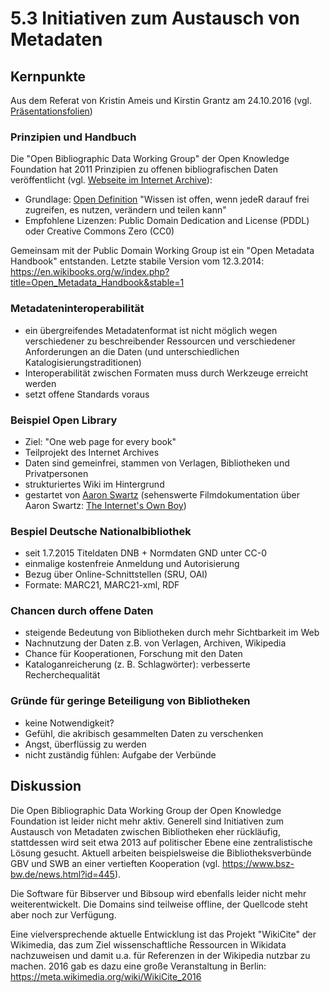 # 5.3 Initiativen zum Austausch von Metadaten

## Kernpunkte

Aus dem Referat von Kristin Ameis und Kirstin Grantz am 24.10.2016 (vgl. [Präsentationsfolien](https://felixlohmeier.gitbooks.io/seminar-wir-bauen-uns-einen-bibliothekskatalog/content/slides/05_3_initiativen_zum_austausch_von_metadaten.pptx))

### Prinzipien und Handbuch

Die "Open Bibliographic Data Working Group" der Open Knowledge Foundation hat 2011 Prinzipien zu offenen bibliografischen Daten veröffentlicht (vgl. [Webseite im Internet Archive](http://web.archive.org/web/20160426071002/http://openbiblio.net/principles/)):

* Grundlage: [Open Definition](http://opendefinition.org) "Wissen ist offen, wenn jedeR darauf frei zugreifen, es nutzen, verändern und teilen kann"
* Empfohlene Lizenzen: Public Domain Dedication and License (PDDL) oder Creative Commons Zero (CC0)

Gemeinsam mit der Public Domain Working Group ist ein "Open Metadata Handbook" entstanden. Letzte stabile Version vom 12.3.2014: https://en.wikibooks.org/w/index.php?title=Open_Metadata_Handbook&stable=1

### Metadateninteroperabilität

* ein übergreifendes Metadatenformat ist nicht möglich wegen verschiedener zu beschreibender Ressourcen und verschiedener Anforderungen an die Daten (und unterschiedlichen Katalogisierungstraditionen)
* Interoperabilität zwischen Formaten muss durch Werkzeuge erreicht werden
* setzt offene Standards voraus

### Beispiel Open Library

* Ziel: "One web page for every book"
* Teilprojekt des Internet Archives
* Daten sind gemeinfrei, stammen von Verlagen, Bibliotheken und Privatpersonen
* strukturiertes Wiki im Hintergrund
* gestartet von [Aaron Swartz](http://www.aaronsw.com/weblog/openlibrary) (sehenswerte Filmdokumentation über Aaron Swartz: [The Internet's Own Boy](https://en.wikipedia.org/wiki/The_Internet's_Own_Boy))

### Bespiel Deutsche Nationalbibliothek

* seit 1.7.2015 Titeldaten DNB + Normdaten GND unter CC-0
* einmalige kostenfreie Anmeldung und Autorisierung
* Bezug über Online-Schnittstellen (SRU, OAI)
* Formate: MARC21, MARC21-xml, RDF

### Chancen durch offene Daten

* steigende Bedeutung von Bibliotheken durch mehr Sichtbarkeit im Web
* Nachnutzung der Daten z.B. von Verlagen, Archiven, Wikipedia
* Chance für Kooperationen, Forschung mit den Daten
* Kataloganreicherung (z. B. Schlagwörter): verbesserte Recherchequalität

### Gründe für geringe Beteiligung von Bibliotheken

* keine Notwendigkeit?
* Gefühl, die akribisch gesammelten Daten zu verschenken
* Angst, überflüssig zu werden
* nicht zuständig fühlen: Aufgabe der Verbünde

## Diskussion

Die Open Bibliographic Data Working Group der Open Knowledge Foundation ist leider nicht mehr aktiv. Generell sind Initiativen zum Austausch von Metadaten zwischen Bibliotheken eher rückläufig, stattdessen wird seit etwa 2013 auf politischer Ebene eine zentralistische Lösung gesucht. Aktuell arbeiten beispielsweise die Bibliotheksverbünde GBV und SWB an einer vertieften Kooperation (vgl. https://www.bsz-bw.de/news.html?id=445).

Die Software für Bibserver und Bibsoup wird ebenfalls leider nicht mehr weiterentwickelt. Die Domains sind teilweise offline, der Quellcode steht aber noch zur Verfügung.

Eine vielversprechende aktuelle Entwicklung ist das Projekt "WikiCite" der Wikimedia, das zum Ziel wissenschaftliche Ressourcen in Wikidata nachzuweisen und damit u.a. für Referenzen in der Wikipedia nutzbar zu machen. 2016 gab es dazu eine große Veranstaltung in Berlin: https://meta.wikimedia.org/wiki/WikiCite_2016